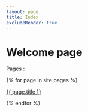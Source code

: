 ```yaml
---
layout: page
title: Index
excludeRender: true
---
```

<h1>Welcome page</h1>

<p>
    Pages :
</p>

{% for page in site.pages %}
<div>
    <a href="{{ site.path }}{{ page.url }}">{{ page.title }}</a>
</div>

{% endfor %}
